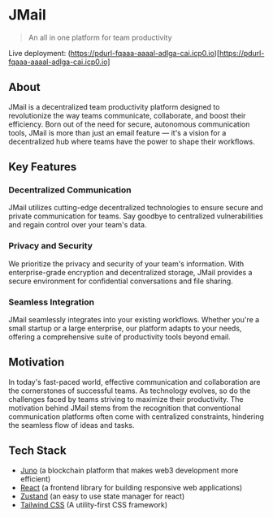 # JMail
> An all in one platform for team productivity

Live deployment: (https://pdurl-fqaaa-aaaal-adlga-cai.icp0.io)[https://pdurl-fqaaa-aaaal-adlga-cai.icp0.io]

## About

JMail is a decentralized team productivity platform designed to revolutionize the way teams communicate, collaborate, and boost their efficiency. Born out of the need for secure, autonomous communication tools, JMail is more than just an email feature — it's a vision for a decentralized hub where teams have the power to shape their workflows.

## Key Features

### Decentralized Communication
JMail utilizes cutting-edge decentralized technologies to ensure secure and private communication for teams. Say goodbye to centralized vulnerabilities and regain control over your team's data.

### Privacy and Security
We prioritize the privacy and security of your team's information. With enterprise-grade encryption and decentralized storage, JMail provides a secure environment for confidential conversations and file sharing.

### Seamless Integration
JMail seamlessly integrates into your existing workflows. Whether you're a small startup or a large enterprise, our platform adapts to your needs, offering a comprehensive suite of productivity tools beyond email.

## Motivation

In today's fast-paced world, effective communication and collaboration are the cornerstones of successful teams. As technology evolves, so do the challenges faced by teams striving to maximize their productivity. The motivation behind JMail stems from the recognition that conventional communication platforms often come with centralized constraints, hindering the seamless flow of ideas and tasks.

## Tech Stack

- <a href="https://juno.build" rel="noreferrer" target="_blank">Juno</a> (a blockchain platform that makes web3 development more efficient)
- <a href="https://react.dev" rel="noreferrer" target="_blank">React</a> (a frontend library for building responsive web applications)
- <a href="https://docs.pmnd.rs/zustand/getting-started/introduction" rel="noreferrer" target="_blank">Zustand</a> (an easy to use state manager for react)
- <a href="https://tailwindcss.com" rel="noreferrer" target="_blank">Tailwind CSS</a> (A utility-first CSS framework)
